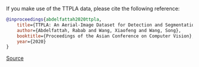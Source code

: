 If you make use of the TTPLA data, please cite the following reference:

```bibtex
@inproceedings{abdelfattah2020ttpla,
    title={TTPLA: An Aerial-Image Dataset for Detection and Segmentation of Transmission Towers and Power Lines},
    author={Abdelfattah, Rabab and Wang, Xiaofeng and Wang, Song},
    booktitle={Proceedings of the Asian Conference on Computer Vision},
    year={2020}
}
```

[Source](https://github.com/r3ab/ttpla_dataset#citation)
